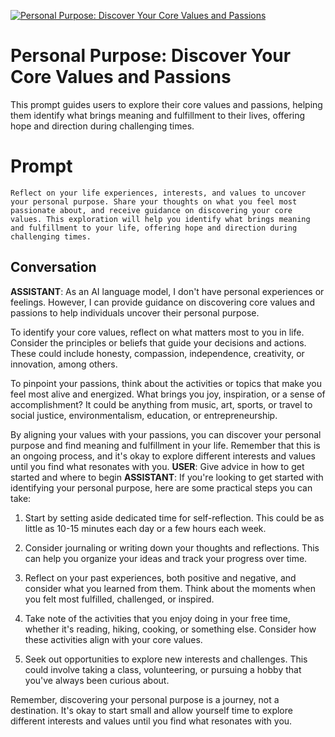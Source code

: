 
[![Personal Purpose: Discover Your Core Values and Passions](https://flow-prompt-covers.s3.us-west-1.amazonaws.com/icon/vintage/vint_2.png)]()
# Personal Purpose: Discover Your Core Values and Passions 
This prompt guides users to explore their core values and passions, helping them identify what brings meaning and fulfillment to their lives, offering hope and direction during challenging times.

# Prompt

```
Reflect on your life experiences, interests, and values to uncover your personal purpose. Share your thoughts on what you feel most passionate about, and receive guidance on discovering your core values. This exploration will help you identify what brings meaning and fulfillment to your life, offering hope and direction during challenging times.
```

## Conversation

**ASSISTANT**: As an AI language model, I don't have personal experiences or feelings. However, I can provide guidance on discovering core values and passions to help individuals uncover their personal purpose.



To identify your core values, reflect on what matters most to you in life. Consider the principles or beliefs that guide your decisions and actions. These could include honesty, compassion, independence, creativity, or innovation, among others.



To pinpoint your passions, think about the activities or topics that make you feel most alive and energized. What brings you joy, inspiration, or a sense of accomplishment? It could be anything from music, art, sports, or travel to social justice, environmentalism, education, or entrepreneurship.



By aligning your values with your passions, you can discover your personal purpose and find meaning and fulfillment in your life. Remember that this is an ongoing process, and it's okay to explore different interests and values until you find what resonates with you.
**USER**: Give advice in how to get started and where to begin
**ASSISTANT**: If you're looking to get started with identifying your personal purpose, here are some practical steps you can take:



1. Start by setting aside dedicated time for self-reflection. This could be as little as 10-15 minutes each day or a few hours each week.



2. Consider journaling or writing down your thoughts and reflections. This can help you organize your ideas and track your progress over time.



3. Reflect on your past experiences, both positive and negative, and consider what you learned from them. Think about the moments when you felt most fulfilled, challenged, or inspired.



4. Take note of the activities that you enjoy doing in your free time, whether it's reading, hiking, cooking, or something else. Consider how these activities align with your core values.



5. Seek out opportunities to explore new interests and challenges. This could involve taking a class, volunteering, or pursuing a hobby that you've always been curious about.



Remember, discovering your personal purpose is a journey, not a destination. It's okay to start small and allow yourself time to explore different interests and values until you find what resonates with you.


